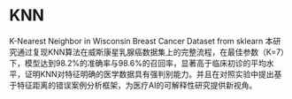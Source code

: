 # KNN
K-Nearest Neighbor in Wisconsin Breast Cancer Dataset from sklearn
本研究通过复现KNN算法在威斯康星乳腺癌数据集上的完整流程，在最佳参数（K=7）下，模型达到98.2%的准确率与98.6%的召回率，显著高于临床初诊的平均水平，证明KNN对特征明确的医学数据具有强判别能力。并且在对照实验中提出基于特征距离的错误案例分析框架，为医疗AI的可解释性研究提供新视角。
